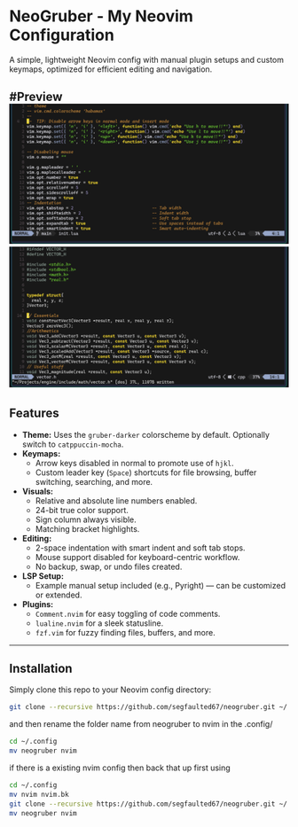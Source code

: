 # NeoGruber - My Neovim Configuration

A simple, lightweight Neovim config with manual plugin setups and custom keymaps, optimized for efficient editing and navigation.

#Preview
![Screenshot](asset/screenshot.png)
![](asset/screenshot1.png)
---

## Features

- **Theme:** Uses the `gruber-darker` colorscheme by default. Optionally switch to `catppuccin-mocha`.
- **Keymaps:**
  - Arrow keys disabled in normal to promote use of `hjkl`.
  - Custom leader key (`Space`) shortcuts for file browsing, buffer switching, searching, and more.
- **Visuals:**
  - Relative and absolute line numbers enabled.
  - 24-bit true color support.
  - Sign column always visible.
  - Matching bracket highlights.
- **Editing:**
  - 2-space indentation with smart indent and soft tab stops.
  - Mouse support disabled for keyboard-centric workflow.
  - No backup, swap, or undo files created.
- **LSP Setup:**
  - Example manual setup included (e.g., Pyright) — can be customized or extended.
- **Plugins:**
  - `Comment.nvim` for easy toggling of code comments.
  - `lualine.nvim` for a sleek statusline.
  - `fzf.vim` for fuzzy finding files, buffers, and more.

---

## Installation

Simply clone this repo to your Neovim config directory:

```bash
git clone --recursive https://github.com/segfaulted67/neogruber.git ~/.config
```
and then rename the folder name from neogruber to nvim in the .config/
```bash
cd ~/.config
mv neogruber nvim
```
if there is a existing nvim config then back that up first using
```bash
cd ~/.config
mv nvim nvim.bk
git clone --recursive https://github.com/segfaulted67/neogruber.git ~/.config
mv neogruber nvim
```
